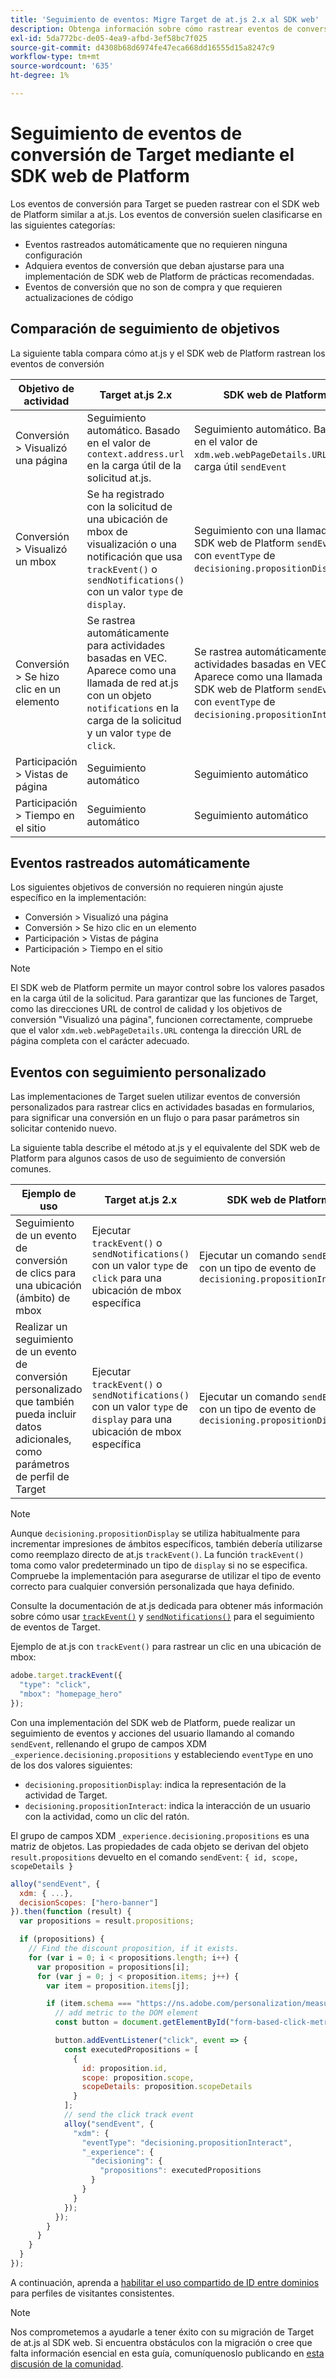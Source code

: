 ```yaml
---
title: 'Seguimiento de eventos: Migre Target de at.js 2.x al SDK web'
description: Obtenga información sobre cómo rastrear eventos de conversión de Adobe Target mediante el SDK web de Experience Platform.
exl-id: 5da772bc-de05-4ea9-afbd-3ef58bc7f025
source-git-commit: d4308b68d6974fe47eca668dd16555d15a8247c9
workflow-type: tm+mt
source-wordcount: '635'
ht-degree: 1%

---
```


# Seguimiento de eventos de conversión de Target mediante el SDK web de Platform

Los eventos de conversión para Target se pueden rastrear con el SDK web de Platform similar a at.js. Los eventos de conversión suelen clasificarse en las siguientes categorías:

* Eventos rastreados automáticamente que no requieren ninguna configuración
* Adquiera eventos de conversión que deban ajustarse para una implementación de SDK web de Platform de prácticas recomendadas.
* Eventos de conversión que no son de compra y que requieren actualizaciones de código

## Comparación de seguimiento de objetivos

La siguiente tabla compara cómo at.js y el SDK web de Platform rastrean los eventos de conversión

| Objetivo de actividad | Target at.js 2.x | SDK web de Platform |
|---|---|---|
| Conversión > Visualizó una página | Seguimiento automático. Basado en el valor de `context.address.url` en la carga útil de la solicitud at.js. | Seguimiento automático. Basado en el valor de `xdm.web.webPageDetails.URL` en la carga útil `sendEvent` |
| Conversión > Visualizó un mbox | Se ha registrado con la solicitud de una ubicación de mbox de visualización o una notificación que usa `trackEvent()` o `sendNotifications()` con un valor `type` de `display`. | Seguimiento con una llamada del SDK web de Platform `sendEvent` con `eventType` de `decisioning.propositionDisplay`. |
| Conversión > Se hizo clic en un elemento | Se rastrea automáticamente para actividades basadas en VEC. Aparece como una llamada de red at.js con un objeto `notifications` en la carga de la solicitud y un valor `type` de `click`. | Se rastrea automáticamente para actividades basadas en VEC. Aparece como una llamada del SDK web de Platform `sendEvent` con `eventType` de `decisioning.propositionInteract`. |
| Participación > Vistas de página | Seguimiento automático | Seguimiento automático |
| Participación > Tiempo en el sitio | Seguimiento automático | Seguimiento automático |

<!--
| Revenue > RPV, AOV, or Total Sales | Tracked based on the `orderTotal` parameter values for the specified mbox(es) | Tracked based on the `xdm.commerce.order.priceTotal` values. Its best to use the "any mbox" option in the goal setup. |
| Revenue > Orders | Tracked based on the unique `orderId` parameter values for the specified mbox(es) | Tracked based on the unique values for `xdm.commerce.order.purchaseID`. Its best to use the "any mbox" option in the goal setup. |
| Engagement > Custom Scoring | Tracked with the `mboxPageValue` parameter. Refer to the [dedicated documentation](https://experienceleague.adobe.com/docs/target/using/activities/success-metrics/capture-score.html) for more details. | Tracked with `data.__adobe.target.mboxPageValue` in the `sendEvent` payload |
-->

## Eventos rastreados automáticamente

Los siguientes objetivos de conversión no requieren ningún ajuste específico en la implementación:

* Conversión > Visualizó una página
* Conversión > Se hizo clic en un elemento
* Participación > Vistas de página
* Participación > Tiempo en el sitio

>[!NOTE]
>
>El SDK web de Platform permite un mayor control sobre los valores pasados en la carga útil de la solicitud. Para garantizar que las funciones de Target, como las direcciones URL de control de calidad y los objetivos de conversión &quot;Visualizó una página&quot;, funcionen correctamente, compruebe que el valor `xdm.web.webPageDetails.URL` contenga la dirección URL de página completa con el carácter adecuado.

<!--
## Purchase conversion events

The following conversion goals are based on the order details information passed in the Platform Web SDK `sendEvent` payload:

* Revenue > Revenue per Visit (RPV)
* Revenue > Average Order Value (AOV)
* Revenue > Total Sales
* Revenue > Orders

Target at.js implementations typically use an order confirmation mbox with the `trackEvent()` or `sendNotifications()` functions to pass the order ID, order total, and a list of product IDs purchased. These methods are specific to Target.

The Platform Web SDK is a shared library for all Adobe applications and you may have other applications such as Adobe Analytics to consider. Because of this shared nature, its best send a single order confirmation call using the appropriate commerce XDM field group.

For more information and an example, refer to the tutorial section about [sending purchase parameters to Target](send-parameters.md#purchase-parameters). 
-->

## Eventos con seguimiento personalizado

Las implementaciones de Target suelen utilizar eventos de conversión personalizados para rastrear clics en actividades basadas en formularios, para significar una conversión en un flujo o para pasar parámetros sin solicitar contenido nuevo.

La siguiente tabla describe el método at.js y el equivalente del SDK web de Platform para algunos casos de uso de seguimiento de conversión comunes.

| Ejemplo de uso | Target at.js 2.x | SDK web de Platform |
|---|---|---|
| Seguimiento de un evento de conversión de clics para una ubicación (ámbito) de mbox | Ejecutar `trackEvent()` o `sendNotifications()` con un valor `type` de `click` para una ubicación de mbox específica | Ejecutar un comando `sendEvent` con un tipo de evento de `decisioning.propositionInteract` |
| Realizar un seguimiento de un evento de conversión personalizado que también pueda incluir datos adicionales, como parámetros de perfil de Target | Ejecutar `trackEvent()` o `sendNotifications()` con un valor `type` de `display` para una ubicación de mbox específica | Ejecutar un comando `sendEvent` con un tipo de evento de `decisioning.propositionDisplay` |

>[!NOTE]
>
>Aunque `decisioning.propositionDisplay` se utiliza habitualmente para incrementar impresiones de ámbitos específicos, también debería utilizarse como reemplazo directo de at.js `trackEvent()`. La función `trackEvent()` toma como valor predeterminado un tipo de `display` si no se especifica. Compruebe la implementación para asegurarse de utilizar el tipo de evento correcto para cualquier conversión personalizada que haya definido.

Consulte la documentación de at.js dedicada para obtener más información sobre cómo usar [`trackEvent()`](https://developer.adobe.com/target/implement/client-side/atjs/atjs-functions/adobe-target-trackevent/) y [`sendNotifications()`](https://developer.adobe.com/target/implement/client-side/atjs/atjs-functions/adobe-target-sendnotifications-atjs-21/) para el seguimiento de eventos de Target.

Ejemplo de at.js con `trackEvent()` para rastrear un clic en una ubicación de mbox:

```JavaScript
adobe.target.trackEvent({
  "type": "click",
  "mbox": "homepage_hero"
});
```

Con una implementación del SDK web de Platform, puede realizar un seguimiento de eventos y acciones del usuario llamando al comando `sendEvent`, rellenando el grupo de campos XDM `_experience.decisioning.propositions` y estableciendo `eventType` en uno de los dos valores siguientes:

* `decisioning.propositionDisplay`: indica la representación de la actividad de Target.
* `decisioning.propositionInteract`: indica la interacción de un usuario con la actividad, como un clic del ratón.

El grupo de campos XDM `_experience.decisioning.propositions` es una matriz de objetos. Las propiedades de cada objeto se derivan del objeto `result.propositions` devuelto en el comando `sendEvent`: `{ id, scope, scopeDetails }`

```JavaScript
alloy("sendEvent", {
  xdm: { ...},
  decisionScopes: ["hero-banner"]
}).then(function (result) {
  var propositions = result.propositions;

  if (propositions) {
    // Find the discount proposition, if it exists.
    for (var i = 0; i < propositions.length; i++) {
      var proposition = propositions[i];
      for (var j = 0; j < proposition.items; j++) {
        var item = proposition.items[j];

        if (item.schema === "https://ns.adobe.com/personalization/measurement") {
          // add metric to the DOM element
          const button = document.getElementById("form-based-click-metric");

          button.addEventListener("click", event => {
            const executedPropositions = [
              {
                id: proposition.id,
                scope: proposition.scope,
                scopeDetails: proposition.scopeDetails
              }
            ];
            // send the click track event
            alloy("sendEvent", {
              "xdm": {
                "eventType": "decisioning.propositionInteract",
                "_experience": {
                  "decisioning": {
                    "propositions": executedPropositions
                  }
                }
              }
            });
          });
        }
      }
    }
  }
});
```

A continuación, aprenda a [habilitar el uso compartido de ID entre dominios](cross-domain.md) para perfiles de visitantes consistentes.

>[!NOTE]
>
>Nos comprometemos a ayudarle a tener éxito con su migración de Target de at.js al SDK web. Si encuentra obstáculos con la migración o cree que falta información esencial en esta guía, comuníquenoslo publicando en [esta discusión de la comunidad](https://experienceleaguecommunities.adobe.com/t5/adobe-experience-platform-data/tutorial-discussion-migrate-target-from-at-js-to-web-sdk/m-p/575587#M463).
